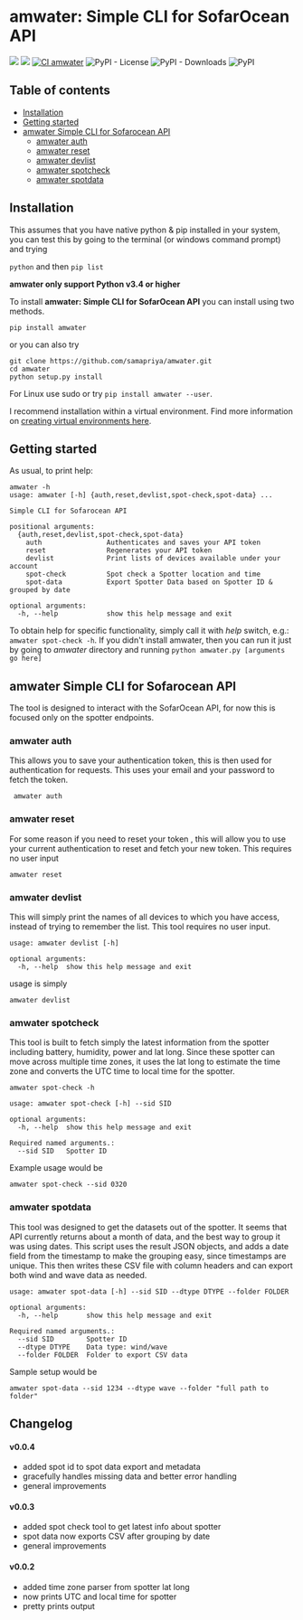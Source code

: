 # amwater: Simple CLI for SofarOcean API

![](https://tokei.rs/b1/github/samapriya/amwater?category=code)
![](https://tokei.rs/b1/github/samapriya/amwater?category=files)
[![CI amwater](https://github.com/samapriya/amwater/actions/workflows/package_ci.yml/badge.svg)](https://github.com/samapriya/amwater/actions/workflows/package_ci.yml)
![PyPI - License](https://img.shields.io/pypi/l/amwater)
![PyPI - Downloads](https://img.shields.io/pypi/dm/amwater)
![PyPI](https://img.shields.io/pypi/v/amwater)


## Table of contents
* [Installation](#installation)
* [Getting started](#getting-started)
* [amwater Simple CLI for Sofarocean API](#amwater-simple-cli-for-sofarocean-api)
    * [amwater auth](#amwater-auth)
    * [amwater reset](#amwater-reset)
    * [amwater devlist](#amwater-devlist)
    * [amwater spotcheck](#amwater-spotcheck)
    * [amwater spotdata](#amwater-spotdata)

## Installation
This assumes that you have native python & pip installed in your system, you can test this by going to the terminal (or windows command prompt) and trying

```python``` and then ```pip list```

**amwater only support Python v3.4 or higher**

To install **amwater: Simple CLI for SofarOcean API** you can install using two methods.

```pip install amwater```

or you can also try

```
git clone https://github.com/samapriya/amwater.git
cd amwater
python setup.py install
```
For Linux use sudo or try ```pip install amwater --user```.

I recommend installation within a virtual environment. Find more information on [creating virtual environments here](https://docs.python.org/3/library/venv.html).

## Getting started

As usual, to print help:

```
amwater -h
usage: amwater [-h] {auth,reset,devlist,spot-check,spot-data} ...

Simple CLI for Sofarocean API

positional arguments:
  {auth,reset,devlist,spot-check,spot-data}
    auth                Authenticates and saves your API token
    reset               Regenerates your API token
    devlist             Print lists of devices available under your account
    spot-check          Spot check a Spotter location and time
    spot-data           Export Spotter Data based on Spotter ID & grouped by date

optional arguments:
  -h, --help            show this help message and exit
```

To obtain help for specific functionality, simply call it with _help_ switch, e.g.: `amwater spot-check -h`. If you didn't install amwater, then you can run it just by going to *amwater* directory and running `python amwater.py [arguments go here]`

## amwater Simple CLI for Sofarocean API
The tool is designed to interact with the SofarOcean API, for now this is focused only on the spotter endpoints.

### amwater auth
This allows you to save your authentication token, this is then used for authentication for requests. This uses your email and your password to fetch the token.

``` amwater auth```

### amwater reset
For some reason if you need to reset your token , this will allow you to use your current authentication to reset and fetch your new token. This requires no user input

```amwater reset```

### amwater devlist
This will simply print the names of all devices to which you have access, instead of trying to remember the list. This tool requires no user input.

```
usage: amwater devlist [-h]

optional arguments:
  -h, --help  show this help message and exit

```

usage is simply

```amwater devlist```


### amwater spotcheck
This tool is built to fetch simply the latest information from the spotter including battery, humidity, power and lat long. Since these spotter can move across multiple time zones, it uses the lat long to estimate the time zone and converts the UTC time to local time for the spotter.

```
amwater spot-check -h

usage: amwater spot-check [-h] --sid SID

optional arguments:
  -h, --help  show this help message and exit

Required named arguments.:
  --sid SID   Spotter ID
```

Example usage would be

```
amwater spot-check --sid 0320
```


### amwater spotdata
This tool was designed to get the datasets out of the spotter. It seems that API currently returns about a month of data, and the best way to group it was using dates. This script uses the result JSON objects, and adds a date field from the timestamp to make the grouping easy, since timestamps are unique. This then writes these CSV file with column headers and can export both wind and wave data as needed.

```
usage: amwater spot-data [-h] --sid SID --dtype DTYPE --folder FOLDER

optional arguments:
  -h, --help       show this help message and exit

Required named arguments.:
  --sid SID        Spotter ID
  --dtype DTYPE    Data type: wind/wave
  --folder FOLDER  Folder to export CSV data

```

Sample setup would be

```
amwater spot-data --sid 1234 --dtype wave --folder "full path to folder"
```


## Changelog

#### v0.0.4
- added spot id to spot data export and metadata
- gracefully handles missing data and better error handling
- general improvements

#### v0.0.3
- added spot check tool to get latest info about spotter
- spot data now exports CSV after grouping by date
- general improvements

#### v0.0.2
- added time zone parser from spotter lat long
- now prints UTC and local time for spotter
- pretty prints output
